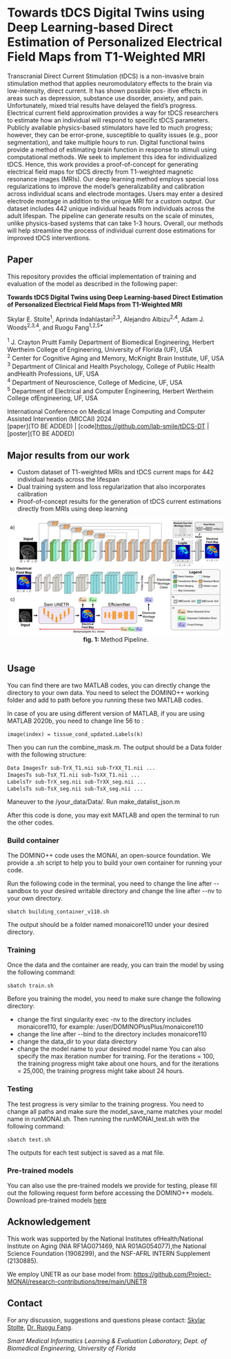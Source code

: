 # Towards tDCS Digital Twins using Deep Learning-based Direct Estimation of Personalized Electrical Field Maps from T1-Weighted MRI

Transcranial Direct Current Stimulation (tDCS) is a non-invasive brain stimulation method that applies neuromodulatory effects to the brain via low-intensity, direct current. It has shown possible pos- itive effects in areas such as depression, substance use disorder, anxiety, and pain. Unfortunately, mixed trial results have delayed the field’s progress. Electrical current field approximation provides a way for tDCS researchers to estimate how an individual will respond to specific tDCS parameters. Publicly available physics-based stimulators have led to much progress; however, they can be error-prone, susceptible to quality issues (e.g., poor segmentation), and take multiple hours to run. Digital functional twins provide a method of estimating brain function in response to stimuli using computational methods. We seek to implement this idea for individualized tDCS. Hence, this work provides a proof-of-concept for generating electrical field maps for tDCS directly from T1-weighted magnetic resonance images (MRIs). Our deep learning method employs special loss regularizations to improve the model’s generalizability and calibration across individual scans and electrode montages. Users may enter a desired electrode montage in addition to the unique MRI for a custom output. Our dataset includes 442 unique individual heads from individuals across the adult lifespan. The pipeline can generate results on the scale of minutes, unlike physics-based systems that can take 1-3 hours. Overall, our methods will help streamline the process of individual current dose estimations for improved tDCS interventions.

## Paper
This repository provides the official implementation of training and evaluation of the model as described in the following paper:

**Towards tDCS Digital Twins using Deep Learning-based Direct Estimation of Personalized Electrical Field Maps from T1-Weighted MRI**

Skylar E. Stolte<sup>1</sup>, Aprinda Indahlastari<sup>2,3</sup>, Alejandro Albizu<sup>2,4</sup>, Adam J. Woods<sup>2,3,4</sup>, and Ruogu Fang<sup>1,2,5*</sup>

<sup>1</sup> J. Crayton Pruitt Family Department of Biomedical Engineering, Herbert Wertheim College of Engineering, University of Florida (UF), USA<br>
<sup>2</sup> Center for Cognitive Aging and Memory, McKnight Brain Institute, UF, USA<br>
<sup>3</sup> Department of Clinical and Health Psychology, College of Public Health andHealth Professions, UF, USA<br>
<sup>4</sup> Department of Neuroscience, College of Medicine, UF, USA<br>
<sup>5</sup> Department of Electrical and Computer Engineering, Herbert Wertheim College ofEngineering, UF, USA<br>

International Conference on Medical Image Computing and Computer Assisted Intervention (MICCAI) 2024<br>
[paper](TO BE ADDED) | [code]https://github.com/lab-smile/tDCS-DT | [poster](TO BE ADDED)

## Major results from our work

- Custom dataset of T1-weighted MRIs and tDCS current maps for 442 individual heads across the lifespan
- Dual training system and loss regularization that also incorporates calibration
- Proof-of-concept results for the generation of tDCS current estimations directly from MRIs using deep learning

<div align="center">
	<img src = "Images/Figure1-1533.pdf">
</div>

<div align="center">
  <b>fig. 1:</b> Method Pipeline.<br>
</div>
<br>

## Usage
You can find there are two MATLAB codes, you can directly change the directory to your own data. You need to select the DOMINO++ working folder and add to path before you running these two MATLAB codes. 

In case of you are using different version of MATLAB, if you are using MATLAB 2020b, you need to change line 56 to :
```
image(index) = tissue_cond_updated.Labels(k)
```
Then you can run the combine_mask.m. The output should be a Data folder with the following structure: 
```
Data ImagesTr sub-TrX_T1.nii sub-TrXX_T1.nii ... 
ImagesTs sub-TsX_T1.nii sub-TsXX_T1.nii ...
LabelsTr sub-TrX_seg.nii sub-TrXX_seg.nii ...
LabelsTs sub-TsX_seg.nii sub-TsX_seg.nii ...
```
Maneuver to the /your_data/Data/. Run make_datalist_json.m

After this code is done, you may exit MATLAB and open the terminal to run the other codes.

### Build container
The DOMINO++ code uses the MONAI, an open-source foundation. We provide a .sh script to help you to build your own container for running your code.

Run the following code in the terminal, you need to change the line after --sandbox to your desired writable directory and change the line after --nv to your own directory.
```
sbatch building_container_v110.sh
```

The output should be a folder named monaicore110 under your desired directory.

### Training
Once the data and the container are ready, you can train the model by using the following command:
```
sbatch train.sh
```
Before you training the model, you need to make sure change the following directory:
- change the first singularity exec -nv to the directory includes monaicore110, for example: /user/DOMINOPlusPlus/monaicore110
- change the line after --bind to the directory includes monaicore110
- change the data_dir to your data directory
- change the model name to your desired model name
You can also specify the max iteration number for training. For the iterations = 100, the training progress might take about one hours, and for the iterations = 25,000, the training progress might take about 24 hours. 

### Testing
The test progress is very similar to the training progress. You need to change all paths and make sure the model_save_name matches your model name in runMONAI.sh. Then running the runMONAI_test.sh with the following command: 
```
sbatch test.sh
```
The outputs for each test subject is saved as a mat file.

### Pre-trained models
You can also use the pre-trained models we provide for testing, please fill out the following request form before accessing the DOMINO++ models.
Download pre-trained models [here](https://forms.gle/3GPnXXvWgaM6RZvr5)


## Acknowledgement

This work was supported by the National Institutes ofHealth/National Institute on Aging (NIA RF1AG071469, NIA R01AG054077),the National Science Foundation (1908299), and the NSF-AFRL INTERN Supplement (2130885). 


We employ UNETR as our base model from:
https://github.com/Project-MONAI/research-contributions/tree/main/UNETR

## Contact
For any discussion, suggestions and questions please contact: [Skylar Stolte](mailto:skylastolte4444@ufl.edu), [Dr. Ruogu Fang](mailto:ruogu.fang@bme.ufl.edu).

*Smart Medical Informatics Learning & Evaluation Laboratory, Dept. of Biomedical Engineering, University of Florida*